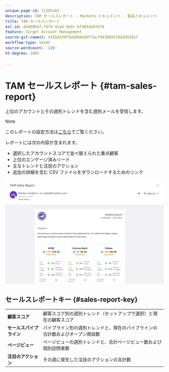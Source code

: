 ```yaml
---
unique-page-id: 11385183
description: TAM セールスレポート - Marketo ドキュメント - 製品ドキュメント
title: TAM セールスレポート
exl-id: db4680df-74fd-41a4-9e9c-bf405da97bf0
feature: Target Account Management
source-git-commit: 431bd258f9a68bbb9df7acf043085578d3d91b1f
workflow-type: tm+mt
source-wordcount: '126'
ht-degree: 100%

---
```


# TAM セールスレポート {#tam-sales-report}

上位のアカウントとその週別トレンドを含む週別メールを受信します。

>[!NOTE]
>
>このレポートの設定方法は[こちら](/help/marketo/product-docs/target-account-management/measure/tam-report-setup.md)でご覧ください。

レポートには次の内容が含まれます。

* 選択したアカウントスコアで並べ替えられた重点顧客
* 上位のエンゲージ済みリード
* 主なトレンドと注目のアクション
* 追加の詳細を含む CSV ファイルをダウンロードするためのリンク

![](assets/tam-sales-report-1.png)

## セールスレポートキー {#sales-report-key}

<table> 
 <tbody> 
  <tr> 
   <td><strong>顧客スコア</strong></td> 
   <td> 
    <div>
      顧客スコア別の週別トレンド（セットアップで選択）と現在の顧客スコア 
    </div></td> 
  </tr> 
  <tr> 
   <td><strong>セールスパイプライン</strong></td> 
   <td> 
    <div>
      パイプライン別の週別トレンドと、現在のパイプラインの合計数およびオープン商談数 
    </div></td> 
  </tr> 
  <tr> 
   <td><strong>ページビュー</strong></td> 
   <td> 
    <div>
      ページビューの週別トレンドと、合計ページビュー数および個別訪問者数 
    </div></td> 
  </tr> 
  <tr> 
   <td><strong>注目のアクション</strong></td> 
   <td> 
    <div>
      その週に発生した注目のアクションの合計数 
    </div></td> 
  </tr> 
 </tbody> 
</table>
